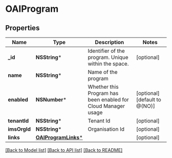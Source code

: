 # OAIProgram

## Properties
Name | Type | Description | Notes
------------ | ------------- | ------------- | -------------
**_id** | **NSString*** | Identifier of the program. Unique within the space. | [optional] 
**name** | **NSString*** | Name of the program | 
**enabled** | **NSNumber*** | Whether this Program has been enabled for Cloud Manager usage | [optional] [default to @(NO)]
**tenantId** | **NSString*** | Tenant Id | [optional] 
**imsOrgId** | **NSString*** | Organisation Id | [optional] 
**links** | [**OAIProgramLinks***](OAIProgramLinks.md) |  | [optional] 

[[Back to Model list]](../README.md#documentation-for-models) [[Back to API list]](../README.md#documentation-for-api-endpoints) [[Back to README]](../README.md)


